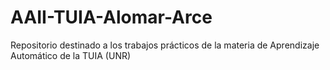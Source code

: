 # AAII-TUIA-Alomar-Arce
Repositorio destinado a los trabajos prácticos de la materia de Aprendizaje Automático de la TUIA (UNR)
